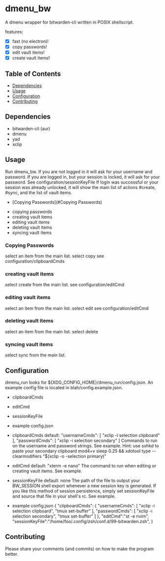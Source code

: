 # dmenu\_bw

A dmenu wrapper for bitwarden-cli written in POSIX shellscript.

features:
- [x] fast (no electron)!
- [x] copy passwords!
- [x] edit vault items!
- [x] create vault items!

## Table of Contents
* [Dependencies](#Dependencies)
* [Usage](#Usage)
* [Configuration](#Configuration)
* [Contributing](#Contributing)

## Dependencies
* bitwarden-cli (aur)
* dmenu
* yad
* xclip

## Usage

Run dmenu\_bw.
If you are not logged in it will ask for your username and password.
If you are logged in, but your session is locked, it will ask for your password. See configuration/sessionKeyFile
If login was successful or your session was already unlocked, it will show the main list of actions #create, #sync, and the list of vault items.

* [Copying Passwords](#Copying Passwords)
- copying passwords
- creating vault items
- editing vault items
- deleting vault items
- syncing vault items

### Copying Passwords
select an item from the main list.
select copy
see configuration/clipboardCmds

### creating vault items
select create from the main list.
see configuration/editCmd

### editing vault items
select an item from the main list.
select edit
see configuration/editCmd

### deleting vault items
select an item from the main list.
select delete

### syncing vault items
select sync from the main list.


## Configuration

dmenu\_run looks for ${XDG_CONFIG_HOME}/dmenu_run/config.json. An example
config file is located in blah/config.example.json.

- clipboardCmds
- editCmd
- sessionKeyFile
- example config.json

- clipboardCmds
    default:
        "usernameCmds": [
            "xclip -i selection clipboard"
        ],
        "passwordCmds": [
            "xclip -i selection secondary"
        ]
Commands to run on the username and password strings. See example.
Hint: use sxhkd to paste your secondary clipboard
    mod4+v
        sleep 0.25 &&
        xdotool type --clearmodifiers "$(xclip -o -selection primary)"

- editCmd
    default: "xterm -e nano"
The command to run when editing or creating vault items. See example.

- sessionKeyFile
    default: none
The path of the file to output your BW_SESSION shell export whenever a new
session key is generated. If you like this method of session persistence,
simply set sessionKeyFile and source that file in your shell's rc. See example.

- example config.json
    {
        "clipboardCmds": {
            "usernameCmds": [
                "xclip -i selection clipboard",
                "tmux set-buffer"
            ],
            "passwordCmds": [
                "xclip -i selection secondary",
                "tmux set-buffer"
            ]
        },
        "editCmd":"st -e nvim",
        "sessionKeyFile":"/home/foo/.config/zsh/conf.d/99-bitwarden.zsh",
    }

## Contributing
Please share your comments (and commits) on how to make the program better.
